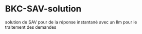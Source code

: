 # BKC-SAV-solution
solution de SAV pour de la réponse instantané avec un llm pour le traitement des demandes
